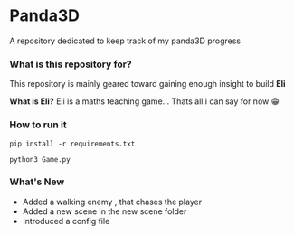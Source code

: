 # Panda3D 

A repository dedicated to keep track of my panda3D progress

### What is this repository for?
This repository is mainly geared toward gaining enough insight to build **Eli**

**What is Eli?**
Eli is a maths teaching game... 
Thats all i can say for now 😁

### How to run it 
``` pip install -r requirements.txt ```

``` python3 Game.py ```

### What's New
* Added a walking enemy , that chases the player
* Added a new scene in the new scene folder
* Introduced a config file




